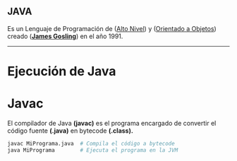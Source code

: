## JAVA

Es un Lenguaje de Programación de ([Alto Nivel](\00_Definiciones.md)) y ([Orientado a Objetos](\00_Definiciones.md))
creado ([**James Gosling**](https://en.wikipedia.org/wiki/James_Gosling)) en el año 1991.

---

# **Ejecución de Java**

# Javac
El compilador de Java **(javac)** es el programa encargado de convertir el código fuente **(.java)** 
en bytecode **(.class).**

```sh
javac MiPrograma.java  # Compila el código a bytecode
java MiPrograma        # Ejecuta el programa en la JVM
```

